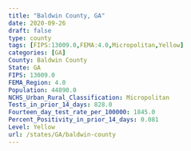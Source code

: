 ```yaml
---
title: "Baldwin County, GA"
date: 2020-09-26
draft: false
type: county
tags: [FIPS:13009.0,FEMA:4.0,Micropolitan,Yellow]
categories: [GA]
County: Baldwin County
State: GA
FIPS: 13009.0
FEMA_Region: 4.0
Population: 44890.0
NCHS_Urban_Rural_Classification: Micropolitan
Tests_in_prior_14_days: 828.0
Fourteen_day_test_rate_per_100000: 1845.0
Percent_Positivity_in_prior_14_days: 0.081
Level: Yellow
url: /states/GA/baldwin-county
---
```



